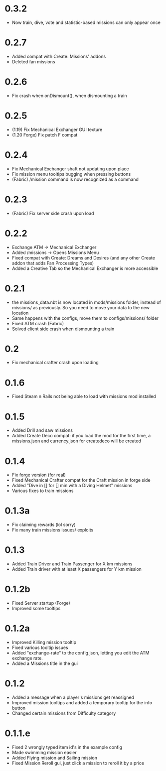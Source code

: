 # 0.3.2
- Now train, dive, vote and statistic-based missions can only appear once

# 0.2.7
- Added compat with Create: Missions' addons
- Deleted fan missions

# 0.2.6
- Fix crash when onDismount(), when dismounting a train

# 0.2.5
- (1.19) Fix Mechanical Exchanger GUI texture
- (1.20 Forge) Fix patch F compat

# 0.2.4
- Fix Mechanical Exchanger shaft not updating upon place
- Fix mission menu tooltips bugging when pressing buttons
- (Fabric) /mission command is now recognized as a command

# 0.2.3
- (Fabric) Fix server side crash upon load

# 0.2.2
- Exchange ATM -> Mechanical Exchanger
- Added /missions -> Opens Missions Menu
- Fixed compat with Create: Dreams and Desires (and any other Create addon that adds Fan Processing Types)
- Added a Creative Tab so the Mechanical Exchanger is more accessible

# 0.2.1
- the missions_data.nbt is now located in mods/missions folder, instead of missions/ as previously. So you need to move your data to the new location
- Same happens with the configs, move them to configs/missions/ folder
- Fixed ATM crash (Fabric)
- Solved client side crash when dismounting a train

# 0.2
- Fix mechanical crafter crash upon loading

# 0.1.6
- Fixed Steam n Rails not being able to load with missions mod installed

# 0.1.5
- Added Drill and saw missions
- Added Create Deco compat: if you load the mod for the first time, a missions.json and currency.json for createdeco will be created

# 0.1.4
- Fix forge version (for real)
- Fixed Mechanical Crafter compat for the Craft mission in forge side
- Added "Dive in [] for [] min with a Diving Helmet" missions
- Various fixes to train missions

# 0.1.3a
- Fix claiming rewards (lol sorry)
- Fix many train missions issues/ exploits

# 0.1.3
- Added Train Driver and Train Passenger for X km missions
- Added Train driver with at least X passengers for Y km mission

# 0.1.2b
- Fixed Server startup (Forge)
- Improved some tooltips

# 0.1.2a
- Improved Killing mission tooltip
- Fixed various tooltip issues
- Added "exchange-rate" to the config.json, letting you edit the ATM exchange rate.
- Added a Missions title in the gui

# 0.1.2
- Added a message when a player's missions get reassigned
- Improved mission tooltips and added a temporary tooltip for the info button
- Changed certain missions from Difficulty category

# 0.1.1.e
- Fixed 2 wrongly typed item id's in the example config
- Made swimming mission easier
- Added Flying mission and Sailing mission
- Fixed Mission Reroll gui, just click a mission to reroll it by a price
